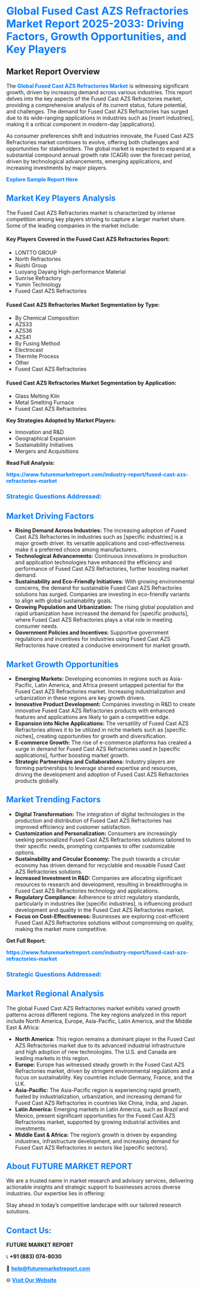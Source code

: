 <h1 style="color: #007BFF;">Global Fused Cast AZS Refractories Market Report 2025-2033: Driving Factors, Growth Opportunities, and Key Players</h1>

<section id="overview">
<h2>Market Report Overview</h2>
<p>The <a href="https://www.futuremarketreport.com/industry-report/fused-cast-azs-refractories-market" style="color: #007BFF; text-decoration: none;"><strong>Global Fused Cast AZS Refractories Market</strong></a> is witnessing significant growth, driven by increasing demand across various industries. This report delves into the key aspects of the Fused Cast AZS Refractories market, providing a comprehensive analysis of its current status, future potential, and challenges. The demand for Fused Cast AZS Refractories has surged due to its wide-ranging applications in industries such as [insert industries], making it a critical component in modern-day [applications].</p>
<p>As consumer preferences shift and industries innovate, the Fused Cast AZS Refractories market continues to evolve, offering both challenges and opportunities for stakeholders. The global market is expected to expand at a substantial compound annual growth rate (CAGR) over the forecast period, driven by technological advancements, emerging applications, and increasing investments by major players.</p>
</section>

<section id="overview">
<p><a href="https://www.futuremarketreport.com/request-sample/reportId=96891" style="color: #007BFF; text-decoration: none;"><strong>Explore Sample Report Here</strong></a></p>
</section>

<section id="key-players">
<h2 style="color: #007BFF;">Market Key Players Analysis</h2>
<p>The Fused Cast AZS Refractories market is characterized by intense competition among key players striving to capture a larger market share. Some of the leading companies in the market include:</p>
<h4>Key Players Covered in the Fused Cast AZS Refractories Report:</h4>
<ul><li>LONTTO GROUP</li><li>North Refractories</li><li>Ruishi Group</li><li>Luoyang Dayang High-performance Material</li><li>Sunrise Refractory</li><li>Yumin Technology</li><li>Fused Cast AZS Refractories</li></ul>
<h4>Fused Cast AZS Refractories Market Segmentation by Type:</h4>
<ul><li>By Chemical Composition</li><li>AZS33</li><li>AZS36</li><li>AZS41</li><li>By Fusing Method</li><li>Electrocast</li><li>Thermite Process</li><li>Other</li><li>Fused Cast AZS Refractories</li></ul>

<h4>Fused Cast AZS Refractories Market Segmentation by Application:</h4>
<ul><li>Glass Melting Kiln</li><li>Metal Smelting Furnace</li><li>Fused Cast AZS Refractories</li></ul>
<p><strong>Key Strategies Adopted by Market Players:</strong></p>
<ul>
<li>Innovation and R&D</li>
<li>Geographical Expansion</li>
<li>Sustainability Initiatives</li>
<li>Mergers and Acquisitions</li>
</ul>
</section>

<section>
<p><strong>Read Full Analysis: </strong></p><a href="https://www.futuremarketreport.com/industry-report/fused-cast-azs-refractories-market" style="color: #007BFF; text-decoration: none;"><strong>https://www.futuremarketreport.com/industry-report/fused-cast-azs-refractories-market</strong></a>
<h3 style="color: #007BFF;">Strategic Questions Addressed:</h3>
</section>

<section id="driving-factors">
<h2 style="color: #007BFF;">Market Driving Factors</h2>
<ul>
<li><strong>Rising Demand Across Industries:</strong> The increasing adoption of Fused Cast AZS Refractories in industries such as [specific industries] is a major growth driver. Its versatile applications and cost-effectiveness make it a preferred choice among manufacturers.</li>
<li><strong>Technological Advancements:</strong> Continuous innovations in production and application technologies have enhanced the efficiency and performance of Fused Cast AZS Refractories, further boosting market demand.</li>
<li><strong>Sustainability and Eco-Friendly Initiatives:</strong> With growing environmental concerns, the demand for sustainable Fused Cast AZS Refractories solutions has surged. Companies are investing in eco-friendly variants to align with global sustainability goals.</li>
<li><strong>Growing Population and Urbanization:</strong> The rising global population and rapid urbanization have increased the demand for [specific products], where Fused Cast AZS Refractories plays a vital role in meeting consumer needs.</li>
<li><strong>Government Policies and Incentives:</strong> Supportive government regulations and incentives for industries using Fused Cast AZS Refractories have created a conducive environment for market growth.</li>
</ul>
</section>

<section id="growth-opportunities">
<h2 style="color: #007BFF;">Market Growth Opportunities</h2>
<ul>
<li><strong>Emerging Markets:</strong> Developing economies in regions such as Asia-Pacific, Latin America, and Africa present untapped potential for the Fused Cast AZS Refractories market. Increasing industrialization and urbanization in these regions are key growth drivers.</li>
<li><strong>Innovative Product Development:</strong> Companies investing in R&D to create innovative Fused Cast AZS Refractories products with enhanced features and applications are likely to gain a competitive edge.</li>
<li><strong>Expansion into Niche Applications:</strong> The versatility of Fused Cast AZS Refractories allows it to be utilized in niche markets such as [specific niches], creating opportunities for growth and diversification.</li>
<li><strong>E-commerce Growth:</strong> The rise of e-commerce platforms has created a surge in demand for Fused Cast AZS Refractories used in [specific applications], further boosting market growth.</li>
<li><strong>Strategic Partnerships and Collaborations:</strong> Industry players are forming partnerships to leverage shared expertise and resources, driving the development and adoption of Fused Cast AZS Refractories products globally.</li>
</ul>
</section>

<section id="trending-factors">
<h2 style="color: #007BFF;">Market Trending Factors</h2>
<ul>
<li><strong>Digital Transformation:</strong> The integration of digital technologies in the production and distribution of Fused Cast AZS Refractories has improved efficiency and customer satisfaction.</li>
<li><strong>Customization and Personalization:</strong> Consumers are increasingly seeking personalized Fused Cast AZS Refractories solutions tailored to their specific needs, prompting companies to offer customizable options.</li>
<li><strong>Sustainability and Circular Economy:</strong> The push towards a circular economy has driven demand for recyclable and reusable Fused Cast AZS Refractories solutions.</li>
<li><strong>Increased Investment in R&D:</strong> Companies are allocating significant resources to research and development, resulting in breakthroughs in Fused Cast AZS Refractories technology and applications.</li>
<li><strong>Regulatory Compliance:</strong> Adherence to strict regulatory standards, particularly in industries like [specific industries], is influencing product development and quality in the Fused Cast AZS Refractories market.</li>
<li><strong>Focus on Cost-Effectiveness:</strong> Businesses are exploring cost-efficient Fused Cast AZS Refractories solutions without compromising on quality, making the market more competitive.</li>
</ul>
</section>

<section>
<p><strong>Get Full Report: </strong></p><a href="https://www.futuremarketreport.com/industry-report/fused-cast-azs-refractories-market" style="color: #007BFF; text-decoration: none;"><strong>https://www.futuremarketreport.com/industry-report/fused-cast-azs-refractories-market</strong></a>
<h3 style="color: #007BFF;">Strategic Questions Addressed:</h3>
</section>


<section id="regional-analysis">
<h2 style="color: #007BFF;">Market Regional Analysis</h2>
<p>The global Fused Cast AZS Refractories market exhibits varied growth patterns across different regions. The key regions analyzed in this report include North America, Europe, Asia-Pacific, Latin America, and the Middle East & Africa:</p>
<ul>
<li><strong>North America:</strong> This region remains a dominant player in the Fused Cast AZS Refractories market due to its advanced industrial infrastructure and high adoption of new technologies. The U.S. and Canada are leading markets in this region.</li>
<li><strong>Europe:</strong> Europe has witnessed steady growth in the Fused Cast AZS Refractories market, driven by stringent environmental regulations and a focus on sustainability. Key countries include Germany, France, and the U.K.</li>
<li><strong>Asia-Pacific:</strong> The Asia-Pacific region is experiencing rapid growth, fueled by industrialization, urbanization, and increasing demand for Fused Cast AZS Refractories in countries like China, India, and Japan.</li>
<li><strong>Latin America:</strong> Emerging markets in Latin America, such as Brazil and Mexico, present significant opportunities for the Fused Cast AZS Refractories market, supported by growing industrial activities and investments.</li>
<li><strong>Middle East & Africa:</strong> The region’s growth is driven by expanding industries, infrastructure development, and increasing demand for Fused Cast AZS Refractories in sectors like [specific sectors].</li>
</ul>
</section>

<footer>
<h2 style="color: #007BFF;">About FUTURE MARKET REPORT</h2>
<p>We are a trusted name in market research and advisory services, delivering actionable insights and strategic support to businesses across diverse industries. Our expertise lies in offering:</p>

<p>Stay ahead in today’s competitive landscape with our tailored research solutions.</p>

<h2 style="color: #007BFF;">Contact Us:</h2>
<p><strong>FUTURE MARKET REPORT</strong></p>
<p>📞 <strong>+91 (883) 074-8030</strong></p>
<p>📧 <strong><a href="mailto:help@futuremarketreport.com" style="color: #007BFF;">help@futuremarketreport.com</a></strong></p>
<p>🌐 <strong><a href="https://www.futuremarketreport.com/" style="color: #007BFF;">Visit Our Website</a></strong></p>
</footer>